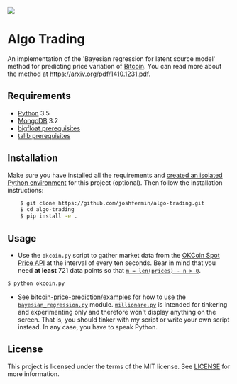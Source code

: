 ![](https://media.giphy.com/media/v18xOnxDRt8aI/giphy.gif)

# Algo Trading

An implementation of the 'Bayesian regression for latent source model' method for predicting price variation of [Bitcoin](https://bitcoin.org). You can read more about the method at https://arxiv.org/pdf/1410.1231.pdf.

## Requirements

* [Python](https://www.python.org/) 3.5
* [MongoDB](http://www.mongodb.org/) 3.2
* [bigfloat prerequisites](http://bigfloat.readthedocs.org/en/latest/#prerequisites)
* [talib prerequisites](https://mrjbq7.github.io/ta-lib/install.html)

## Installation

Make sure you have installed all the requirements and [created an isolated Python environment](https://virtualenv.pypa.io/en/stable/) for this project (optional). Then follow the installation instructions:

```sh
    $ git clone https://github.com/joshfermin/algo-trading.git
    $ cd algo-trading
    $ pip install -e .
```

## Usage

- Use the `okcoin.py` script to gather market data from the [OKCoin Spot Price API](https://www.okcoin.com/about/rest_api.do) at the interval of every ten seconds. Bear in mind that you need **at least** 721 data points so that [`m = len(prices) - n > 0`](https://github.com/stavros0/bitcoin-price-prediction/blob/master/bitcoin_price_prediction/bayesian_regression.py#L28).

```sh
$ python okcoin.py
```

- See [bitcoin-price-prediction/examples](https://github.com/stavros0/bitcoin-price-prediction/tree/master/examples) for how to use the [`bayesian_regression.py`](https://github.com/stavros0/bitcoin-price-prediction/blob/master/bitcoin_price_prediction/bayesian_regression.py) module. [`millionare.py`](https://github.com/stavros0/bitcoin-price-prediction/blob/master/examples/millionaire.py) is intended for tinkering and experimenting only and therefore won't display anything on the screen. That is, you should tinker with my script or write your own script instead. In any case, you have to speak Python.


## License

This project is licensed under the terms of the MIT license. See [LICENSE](https://github.com/stavros0/bitcoin-price-prediction/blob/master/LICENSE) for more information.
